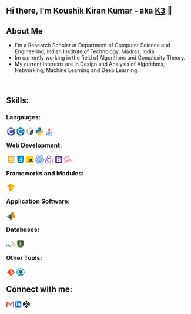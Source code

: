 ## Hi there, I'm Koushik Kiran Kumar - aka [K3][website] 👋

## About Me

- I'm a Research Scholar at Department of Computer Science and Engineering, Indian Institute of Technology, Madras, India.
- Im currently working in the field of Algorithms and Complexity Theory. 
- My current interests are in Design and Analysis of Algorithms, Networking, Machine Learning and Deep Learning.

<br />

## Skills:

### Langauges:
<img align="left" alt="Visual Studio Code" width="26px" src="./Icons/c.png"/>
<img align="left" alt="Visual Studio Code" width="26px" src="./Icons/c++.png"/>
<img align="left" alt="Visual Studio Code" width="26px" src="./Icons/bash.png"/>
<img align="left" alt="Visual Studio Code" width="26px" src="./Icons/python.png"/>
<img align="left" alt="Visual Studio Code" width="26px" src="./Icons/java.png"/>

<br />

### Web Development:
<img align="left" alt="Visual Studio Code" width="26px" src="./Icons/html.png"/>
<img align="left" alt="Visual Studio Code" width="26px" src="./Icons/css.png"/>
<img align="left" alt="Visual Studio Code" width="26px" src="./Icons/js.gif"/>
<img align="left" alt="Visual Studio Code" width="26px" src="./Icons/react.gif"/>
<img align="left" alt="Visual Studio Code" width="26px" src="./Icons/redux.png"/>
<img align="left" alt="Visual Studio Code" width="26px" src="./Icons/bs.png"/>
<img align="left" alt="Visual Studio Code" width="26px" src="./Icons/sass.png"/>

<br />

### Frameworks and Modules:
<img align="left" alt="Visual Studio Code" width="26px" src="./Icons/tf.png"/>

<br />

### Application Software:
<img align="left" alt="Visual Studio Code" width="26px" src="./Icons/matlab.png"/>

<br />

### Databases:
<img align="left" alt="Visual Studio Code" width="26px" src="./Icons/mysql.png"/>
<img align="left" alt="Visual Studio Code" width="26px" src="./Icons/mdb.png"/>

<br />

### Other Tools:
<img align="left" alt="Visual Studio Code" width="26px" src="./Icons/git.png"/>
<img align="left" alt="Visual Studio Code" width="26px" src="./Icons/github.gif"/>

<br />

## Connect with me:

[<img align="left" alt="codeSTACKr.com" width="22px" src="./Icons/gmail.png" />][gmail]
[<img align="left" alt="codeSTACKr | LinkedIn" width="22px" src="./Icons/lin.png" />][linkedin]
[<img align="left" alt="codeSTACKr | LinkedIn" width="22px" src="./Icons/codepen.png" />][codepen]

</details>

[website]: https://scholars.iitm.ac.in/profile/CS19S014
[gmail]: ornk3.2104@gmail.com
[instagram]: https://instagram.com/_its_k3_
[linkedin]: https://linkedin.com/in/ornkkk
[codepen]: https://codepen.io/ornkkk


